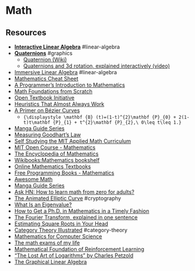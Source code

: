 # Math

## Resources

- [**Interactive Linear Algebra**](https://textbooks.math.gatech.edu/ila/index.html) #linear-algebra
- [**Quaternions**](https://eater.net/quaternions) #graphics
  - [Quaternion (Wiki)](https://en.wikipedia.org/wiki/Quaternion)
  - [Quaternions and 3d rotation, explained interactively (video)](https://youtu.be/zjMuIxRvygQ?si=4LvYANrmsuy5lwIt)
- [Immersive Linear Algebra](http://immersivemath.com/ila/index.html) #linear-algebra
- [Mathematics Cheat Sheet](https://ourway.keybase.pub/mathematics_cheat_sheet.pdf)
- [A Programmer’s Introduction to Mathematics](https://www.bit-101.com/blog/2021/08/a-programmers-introduction-to-mathematics/)
- [Math Foundations from Scratch](https://learnaifromscratch.github.io/math.html)
- [Open Textbook Initiative](https://aimath.org/textbooks/)
- [Heuristics That Almost Always Work](https://astralcodexten.substack.com/p/heuristics-that-almost-always-work)
- [A Primer on Bézier Curves](https://pomax.github.io/bezierinfo/#introduction)
  - `{\displaystyle \mathbf {B} (t)=(1-t)^{2}\mathbf {P}_{0} + 2(1-t)t\mathbf {P}_{1} + t^{2}\mathbf {P}_{2},\ 0\leq t\leq 1.}`
- [Manga Guide Series](https://www.ohmsha.co.jp/english/manga.htm)
- [Measuring Goodhart’s Law](https://openai.com/blog/measuring-goodharts-law/)
- [Self Studying the MIT Applied Math Curriculum](https://www.smallstepcap.com/self-studying-the-mit-applied-math-curriculum/)
- [MIT Open Course - Mathematics](https://ocw.mit.edu/courses/mathematics/)
- [The Encyclopedia of Mathematics](https://encyclopediaofmath.org/wiki/Main_Page)
- [Wikibooks:Mathematics bookshelf](https://en.wikibooks.org/wiki/Wikibooks:Mathematics_bookshelf)
- [Online Mathematics Textbooks](https://people.math.gatech.edu/~cain/textbooks/onlinebooks.html)
- [Free Programming Books - Mathematics](https://github.com/EbookFoundation/free-programming-books/blob/main/books/free-programming-books-subjects.md#mathematics)
- [Awesome Math](https://github.com/rossant/awesome-math)
- [Manga Guide Series](https://www.ohmsha.co.jp/english/manga.htm)
- [Ask HN: How to learn math from zero for adults?](https://news.ycombinator.com/item?id=31539549)
- [The Animated Elliptic Curve](https://curves.xargs.org) #cryptography
- [What Is an Eigenvalue?](https://nhigham.com/2022/11/08/what-is-an-eigenvalue/)
- [How to Get a Ph.D. in Mathematics in a Timely Fashion](https://sites.math.washington.edu/~billey/advice/timely.fashion.pdf)
- [The Fourier Transform, explained in one sentence](https://blog.revolutionanalytics.com/2014/01/the-fourier-transform-explained-in-one-sentence.html)
- [Estimating Square Roots in Your Head](https://gregorygundersen.com/blog/2023/02/01/estimating-square-roots/)
- [Category Theory Illustrated](https://abuseofnotation.github.io/category-theory-illustrated/) #category-theory
- [Mathematics for Computer Science](https://openlearninglibrary.mit.edu/courses/course-v1:OCW+6.042J+2T2019/about)
- [The math exams of my life](https://www.andreinc.net/2024/01/09/the-most-important-math-exams-of-my-life)
- [Mathematical Foundation of Reinforcement Learning](https://github.com/MathFoundationRL/Book-Mathematical-Foundation-of-Reinforcement-Learning)
- [“The Lost Art of Logarithms” by Charles Petzold](https://www.lostartoflogarithms.com/)
- [The Graphical Linear Algebra](https://graphicallinearalgebra.net)
